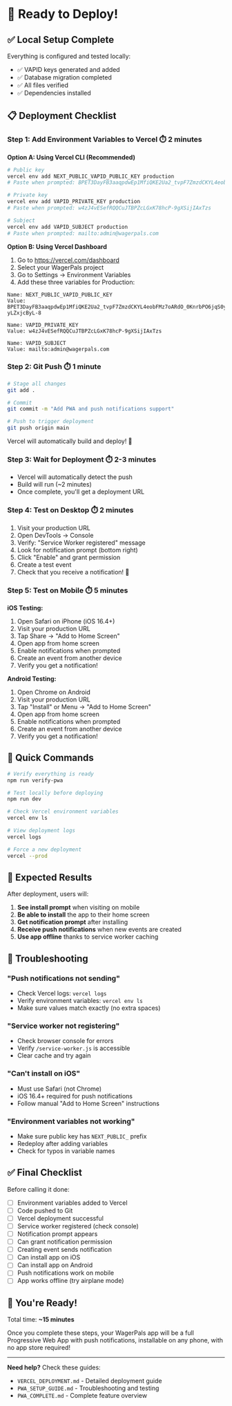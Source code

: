 # 🚀 Ready to Deploy!

## ✅ Local Setup Complete

Everything is configured and tested locally:
- ✅ VAPID keys generated and added
- ✅ Database migration completed
- ✅ All files verified
- ✅ Dependencies installed

## 📋 Deployment Checklist

### Step 1: Add Environment Variables to Vercel ⏱️ 2 minutes

**Option A: Using Vercel CLI (Recommended)**

```bash
# Public key
vercel env add NEXT_PUBLIC_VAPID_PUBLIC_KEY production
# Paste when prompted: BPET3DayFB3aaqpdwEp1MfiQKE2Ua2_tvpF7ZmzdCKYL4eobFMz7oARdO_0KnrbPO6jqS0yE8Db-yLZxjcByL-8

# Private key
vercel env add VAPID_PRIVATE_KEY production
# Paste when prompted: w4zJ4vESefRQQCuJTBPZcLGxK78hcP-9gXSijIAxTzs

# Subject
vercel env add VAPID_SUBJECT production
# Paste when prompted: mailto:admin@wagerpals.com
```

**Option B: Using Vercel Dashboard**

1. Go to https://vercel.com/dashboard
2. Select your WagerPals project
3. Go to Settings → Environment Variables
4. Add these three variables for Production:

```
Name: NEXT_PUBLIC_VAPID_PUBLIC_KEY
Value: BPET3DayFB3aaqpdwEp1MfiQKE2Ua2_tvpF7ZmzdCKYL4eobFMz7oARdO_0KnrbPO6jqS0yE8Db-yLZxjcByL-8

Name: VAPID_PRIVATE_KEY
Value: w4zJ4vESefRQQCuJTBPZcLGxK78hcP-9gXSijIAxTzs

Name: VAPID_SUBJECT
Value: mailto:admin@wagerpals.com
```

### Step 2: Git Push ⏱️ 1 minute

```bash
# Stage all changes
git add .

# Commit
git commit -m "Add PWA and push notifications support"

# Push to trigger deployment
git push origin main
```

Vercel will automatically build and deploy! 🎉

### Step 3: Wait for Deployment ⏱️ 2-3 minutes

- Vercel will automatically detect the push
- Build will run (~2 minutes)
- Once complete, you'll get a deployment URL

### Step 4: Test on Desktop ⏱️ 2 minutes

1. Visit your production URL
2. Open DevTools → Console
3. Verify: "Service Worker registered" message
4. Look for notification prompt (bottom right)
5. Click "Enable" and grant permission
6. Create a test event
7. Check that you receive a notification! 🔔

### Step 5: Test on Mobile ⏱️ 5 minutes

**iOS Testing:**
1. Open Safari on iPhone (iOS 16.4+)
2. Visit your production URL
3. Tap Share → "Add to Home Screen"
4. Open app from home screen
5. Enable notifications when prompted
6. Create an event from another device
7. Verify you get a notification!

**Android Testing:**
1. Open Chrome on Android
2. Visit your production URL
3. Tap "Install" or Menu → "Add to Home Screen"
4. Open app from home screen
5. Enable notifications when prompted
6. Create an event from another device
7. Verify you get a notification!

## 🎯 Quick Commands

```bash
# Verify everything is ready
npm run verify-pwa

# Test locally before deploying
npm run dev

# Check Vercel environment variables
vercel env ls

# View deployment logs
vercel logs

# Force a new deployment
vercel --prod
```

## 📱 Expected Results

After deployment, users will:

1. **See install prompt** when visiting on mobile
2. **Be able to install** the app to their home screen
3. **Get notification prompt** after installing
4. **Receive push notifications** when new events are created
5. **Use app offline** thanks to service worker caching

## 🐛 Troubleshooting

### "Push notifications not sending"
- Check Vercel logs: `vercel logs`
- Verify environment variables: `vercel env ls`
- Make sure values match exactly (no extra spaces)

### "Service worker not registering"
- Check browser console for errors
- Verify `/service-worker.js` is accessible
- Clear cache and try again

### "Can't install on iOS"
- Must use Safari (not Chrome)
- iOS 16.4+ required for push notifications
- Follow manual "Add to Home Screen" instructions

### "Environment variables not working"
- Make sure public key has `NEXT_PUBLIC_` prefix
- Redeploy after adding variables
- Check for typos in variable names

## ✅ Final Checklist

Before calling it done:

- [ ] Environment variables added to Vercel
- [ ] Code pushed to Git
- [ ] Vercel deployment successful
- [ ] Service worker registered (check console)
- [ ] Notification prompt appears
- [ ] Can grant notification permission
- [ ] Creating event sends notification
- [ ] Can install app on iOS
- [ ] Can install app on Android
- [ ] Push notifications work on mobile
- [ ] App works offline (try airplane mode)

## 🎉 You're Ready!

Total time: **~15 minutes**

Once you complete these steps, your WagerPals app will be a full Progressive Web App with push notifications, installable on any phone, with no app store required!

---

**Need help?** Check these guides:
- `VERCEL_DEPLOYMENT.md` - Detailed deployment guide
- `PWA_SETUP_GUIDE.md` - Troubleshooting and testing
- `PWA_COMPLETE.md` - Complete feature overview

